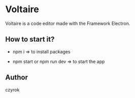# Voltaire

Voltaire is a code editor made with the Framework Electron.

## How to start it?

* npm i => to install packages

* npm start or npm run dev => to start the app

## Author

czyrok